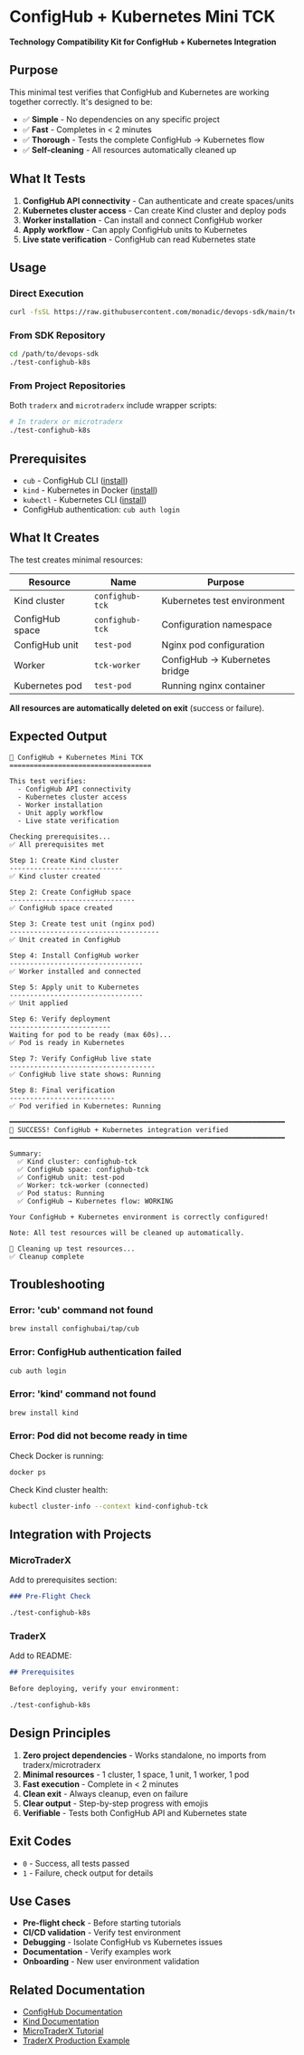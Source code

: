 # ConfigHub + Kubernetes Mini TCK

**Technology Compatibility Kit for ConfigHub + Kubernetes Integration**

## Purpose

This minimal test verifies that ConfigHub and Kubernetes are working together correctly. It's designed to be:

- ✅ **Simple** - No dependencies on any specific project
- ✅ **Fast** - Completes in < 2 minutes
- ✅ **Thorough** - Tests the complete ConfigHub → Kubernetes flow
- ✅ **Self-cleaning** - All resources automatically cleaned up

## What It Tests

1. **ConfigHub API connectivity** - Can authenticate and create spaces/units
2. **Kubernetes cluster access** - Can create Kind cluster and deploy pods
3. **Worker installation** - Can install and connect ConfigHub worker
4. **Apply workflow** - Can apply ConfigHub units to Kubernetes
5. **Live state verification** - ConfigHub can read Kubernetes state

## Usage

### Direct Execution

```bash
curl -fsSL https://raw.githubusercontent.com/monadic/devops-sdk/main/test-confighub-k8s | bash
```

### From SDK Repository

```bash
cd /path/to/devops-sdk
./test-confighub-k8s
```

### From Project Repositories

Both `traderx` and `microtraderx` include wrapper scripts:

```bash
# In traderx or microtraderx
./test-confighub-k8s
```

## Prerequisites

- `cub` - ConfigHub CLI ([install](https://docs.confighub.com/cli/installation/))
- `kind` - Kubernetes in Docker ([install](https://kind.sigs.k8s.io/docs/user/quick-start/))
- `kubectl` - Kubernetes CLI ([install](https://kubernetes.io/docs/tasks/tools/))
- ConfigHub authentication: `cub auth login`

## What It Creates

The test creates minimal resources:

| Resource | Name | Purpose |
|----------|------|---------|
| Kind cluster | `confighub-tck` | Kubernetes test environment |
| ConfigHub space | `confighub-tck` | Configuration namespace |
| ConfigHub unit | `test-pod` | Nginx pod configuration |
| Worker | `tck-worker` | ConfigHub → Kubernetes bridge |
| Kubernetes pod | `test-pod` | Running nginx container |

**All resources are automatically deleted on exit** (success or failure).

## Expected Output

```
🧪 ConfigHub + Kubernetes Mini TCK
===================================

This test verifies:
  - ConfigHub API connectivity
  - Kubernetes cluster access
  - Worker installation
  - Unit apply workflow
  - Live state verification

Checking prerequisites...
✅ All prerequisites met

Step 1: Create Kind cluster
----------------------------
✅ Kind cluster created

Step 2: Create ConfigHub space
-------------------------------
✅ ConfigHub space created

Step 3: Create test unit (nginx pod)
-------------------------------------
✅ Unit created in ConfigHub

Step 4: Install ConfigHub worker
---------------------------------
✅ Worker installed and connected

Step 5: Apply unit to Kubernetes
---------------------------------
✅ Unit applied

Step 6: Verify deployment
-------------------------
Waiting for pod to be ready (max 60s)...
✅ Pod is ready in Kubernetes

Step 7: Verify ConfigHub live state
------------------------------------
✅ ConfigHub live state shows: Running

Step 8: Final verification
--------------------------
✅ Pod verified in Kubernetes: Running

━━━━━━━━━━━━━━━━━━━━━━━━━━━━━━━━━━━━━━━━━━━━━━━━━━━━━━━━━━━━━━━━━━━━
🎉 SUCCESS! ConfigHub + Kubernetes integration verified
━━━━━━━━━━━━━━━━━━━━━━━━━━━━━━━━━━━━━━━━━━━━━━━━━━━━━━━━━━━━━━━━━━━━

Summary:
  ✅ Kind cluster: confighub-tck
  ✅ ConfigHub space: confighub-tck
  ✅ ConfigHub unit: test-pod
  ✅ Worker: tck-worker (connected)
  ✅ Pod status: Running
  ✅ ConfigHub → Kubernetes flow: WORKING

Your ConfigHub + Kubernetes environment is correctly configured!

Note: All test resources will be cleaned up automatically.

🧹 Cleaning up test resources...
✅ Cleanup complete
```

## Troubleshooting

### Error: 'cub' command not found

```bash
brew install confighubai/tap/cub
```

### Error: ConfigHub authentication failed

```bash
cub auth login
```

### Error: 'kind' command not found

```bash
brew install kind
```

### Error: Pod did not become ready in time

Check Docker is running:
```bash
docker ps
```

Check Kind cluster health:
```bash
kubectl cluster-info --context kind-confighub-tck
```

## Integration with Projects

### MicroTraderX

Add to prerequisites section:
```markdown
### Pre-Flight Check

./test-confighub-k8s
```

### TraderX

Add to README:
```markdown
## Prerequisites

Before deploying, verify your environment:

./test-confighub-k8s
```

## Design Principles

1. **Zero project dependencies** - Works standalone, no imports from traderx/microtraderx
2. **Minimal resources** - 1 cluster, 1 space, 1 unit, 1 worker, 1 pod
3. **Fast execution** - Complete in < 2 minutes
4. **Clean exit** - Always cleanup, even on failure
5. **Clear output** - Step-by-step progress with emojis
6. **Verifiable** - Tests both ConfigHub API and Kubernetes state

## Exit Codes

- `0` - Success, all tests passed
- `1` - Failure, check output for details

## Use Cases

- **Pre-flight check** - Before starting tutorials
- **CI/CD validation** - Verify test environment
- **Debugging** - Isolate ConfigHub vs Kubernetes issues
- **Documentation** - Verify examples work
- **Onboarding** - New user environment validation

## Related Documentation

- [ConfigHub Documentation](https://docs.confighub.com)
- [Kind Documentation](https://kind.sigs.k8s.io)
- [MicroTraderX Tutorial](https://github.com/monadic/microtraderx)
- [TraderX Production Example](https://github.com/monadic/traderx)
